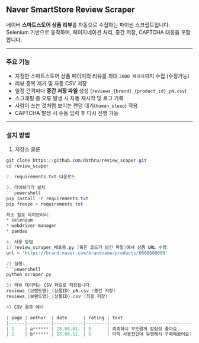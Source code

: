 ## Naver SmartStore Review Scraper

네이버 **스마트스토어 상품 리뷰**를 자동으로 수집하는 파이썬 스크립트입니다.  
Selenium 기반으로 동작하며, 페이지네이션 처리, 중간 저장, CAPTCHA 대응을 포함합니다.

---

### 주요 기능
- 지정한 스마트스토어 상품 페이지의 리뷰를 최대 `2000 페이지`까지 수집 (수정가능)
- 리뷰 중복 제거 및 자동 CSV 저장
- 일정 간격마다 **중간 저장 파일** 생성 (`reviews_{brand}_{product_id}_pN.csv`)
- 스크래핑 중 오류 발생 시 자동 재시작 및 로그 기록
- 사람이 쓰는 것처럼 보이는 랜덤 대기(`human_sleep`) 적용
- CAPTCHA 발생 시 수동 입력 후 다시 진행 가능

---

### 설치 방법

1. 저장소 클론
```powershell
git clone https://github.com/dathru/review_scaper.git
cd review_scaper

2. requirements.txt 다운로드

3. 라이브러리 설치
```powershell
pip install -r requirements.txt
pip freeze > requirements.txt

최소 필요 라이브러리:
* selenium
* webdriver-manager
* pandas

4. 사용 방법
1) review_scraper_배포용.py (혹은 코드가 담긴 파일)에서 상품 URL 수정:
url = 'https://brand.naver.com/brandname/products/0000000000'

2) 실행:
```powershell
python scraper.py

3) 리뷰 데이터는 CSV 파일로 저장됩니다:
reviews_{브랜드명}_{상품ID}_pN.csv (중간 저장)
reviews_{브랜드명}_{상품ID}.csv (최종 저장)

4) CSV 결과 예시

| page | author  | date      | rating | text                                 | option                                         |
|------|---------|-----------|--------|--------------------------------------|------------------------------------------------|
| 1    | a****** | 25.08.01. | 5      | 촉촉하니 부드럽게 발림성 좋아요        | 피부타입중성, 주름, 트러블, 모공, 케어, 아주 좋아요, 흡수력, 아주 만족해요, 촉촉함, 촉촉해요 |
| 1    | b****** | 25.08.11. | 5      | 아직 사용전인데 유명해서 구매해봤어요!! | 트러블케어, 잘 모르겠어요, 흡수력, 아주 만족해요, 촉촉함, 보통이에요 |
